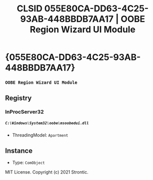 ﻿---
title: "CLSID 055E80CA-DD63-4C25-93AB-448BBDB7AA17 | OOBE Region Wizard UI Module"
excerpt: What is COM-Object CLSID 055E80CA-DD63-4C25-93AB-448BBDB7AA17?
---

# {055E80CA-DD63-4C25-93AB-448BBDB7AA17}

### `OOBE Region Wizard UI Module`

## Registry


### InProcServer32

##### `C:\Windows\System32\oobe\msoobedui.dll`
* ThreadingModel: `Apartment`

## Instance

* Type: `ComObject`

MIT License. Copyright (c) 2021 Strontic.


